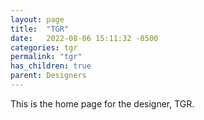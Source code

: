 ```yaml
---
layout: page
title:  "TGR"
date:   2022-08-06 15:11:32 -0500
categories: tgr
permalink: "tgr"
has_children: true
parent: Designers
---
```

This is the home page for the designer, TGR.
